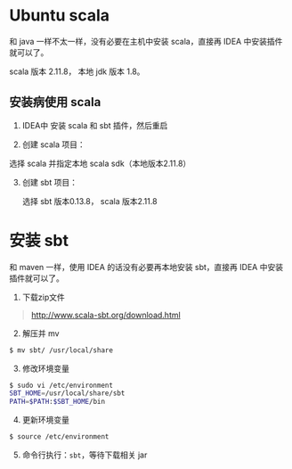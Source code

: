 # Ubuntu scala

和 java 一样不太一样，没有必要在主机中安装 scala，直接再 IDEA 中安装插件就可以了。

scala 版本 2.11.8， 本地 jdk 版本 1.8。

## 安装病使用 scala

1. IDEA中 安装 scala 和 sbt 插件，然后重启

2. 创建 scala 项目：

  选择 scala 并指定本地 scala sdk（本地版本2.11.8）

3. 创建 sbt 项目：

	选择 sbt 版本0.13.8， scala 版本2.11.8


# 安装 sbt

和 maven 一样，使用 IDEA 的话没有必要再本地安装 sbt，直接再 IDEA 中安装插件就可以了。

1. 下载zip文件

> http://www.scala-sbt.org/download.html

2. 解压并 mv

```bash
$ mv sbt/ /usr/local/share
```

3. 修改环境变量

```bash
$ sudo vi /etc/environment
SBT_HOME=/usr/local/share/sbt
PATH=$PATH:$SBT_HOME/bin
```

4. 更新环境变量

```bash
$ source /etc/environment
```

5. 命令行执行：`sbt`，等待下载相关 jar